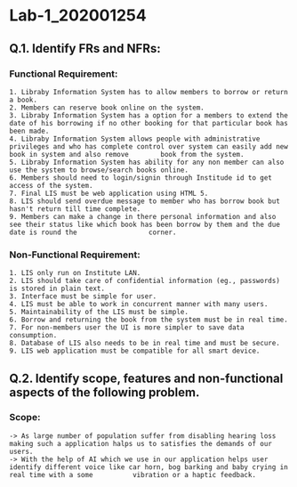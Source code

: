 # Lab-1_202001254

## Q.1. Identify FRs and NFRs:
  ### Functional Requirement:
    1. Libraby Information System has to allow members to borrow or return a book.
    2. Members can reserve book online on the system.
    3. Libraby Information System has a option for a members to extend the date of his borrowing if no other booking for that particular book has been made.
    4. Libraby Information System allows people with administrative privileges and who has complete control over system can easily add new book in system and also remove        book from the system.
    5. Libraby Information System has ability for any non member can also use the system to browse/search books online.
    6. Members should need to login/signin through Institude id to get access of the system.
    7. Final LIS must be web application using HTML 5.
    8. LIS should send overdue message to member who has borrow book but hasn't return till time complete.
    9. Members can make a change in there personal information and also see their status like which book has been borrow by them and the due date is round the                  corner.
    
  ### Non-Functional Requirement:
    1. LIS only run on Institute LAN.
    2. LIS should take care of confidential information (eg., passwords) is stored in plain text.
    3. Interface must be simple for user.
    4. LIS must be able to work in concurrent manner with many users.
    5. Maintainability of the LIS must be simple.
    6. Borrow and returning the book from the system must be in real time.
    7. For non-members user the UI is more simpler to save data consumption.
    8. Database of LIS also needs to be in real time and must be secure.
    9. LIS web application must be compatible for all smart device.
    
## Q.2. Identify scope, features and non-functional aspects of the following problem.
### Scope:
    -> As large number of population suffer from disabling hearing loss making such a application halps us to satisfies the demands of our users.
    -> With the help of AI which we use in our application helps user identify different voice like car horn, bog barking and baby crying in real time with a some          vibration or a haptic feedback.
     

    
